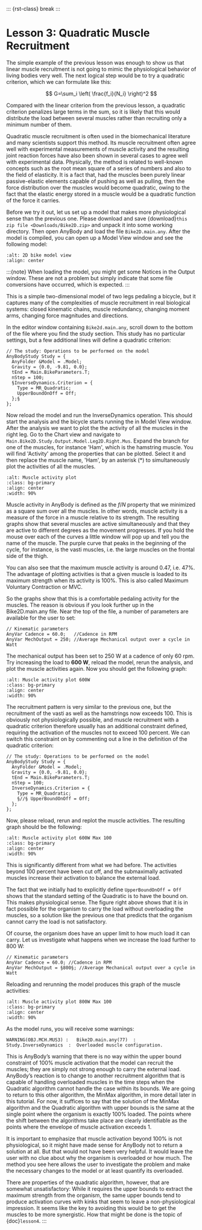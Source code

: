 ::: {rst-class} break
:::

# Lesson 3: Quadratic Muscle Recruitment

The simple example of the previous lesson was enough to show us that
linear muscle recruitment is not going to mimic the physiological
behavior of living bodies very well. The next logical step would be to
try a quadratic criterion, which we can formulate like this:

$$
G=\sum_i \left( \frac{f_i}{N_i} \right)^2
$$

Compared with the linear criterion from the previous lesson, a quadratic
criterion penalizes large terms in the sum, so it is likely that this
would distribute the load between several muscles rather than recruiting
only a minimum number of them.

Quadratic muscle recruitment is often used in the biomechanical
literature and many scientists support this method. Its muscle
recruitment often agree well with experimental measurements of muscle
activity and the resulting joint reaction forces have also been shown in
several cases to agree well with experimental data. Physically, the
method is related to well-known concepts such as the root mean square of
a series of numbers and also to the field of elasticity. It is a fact
that, had the muscles been purely linear passive-elastic elements
capable of pushing as well as pulling, then the force distribution over
the muscles would become quadratic, owing to the fact that the elastic
energy stored in a muscle would be a quadratic function of the force it
carries.

Before we try it out, let us set up a model that makes more
physiological sense than the previous one. Please download and save 
{download}`this zip file <Downloads/Bike2D.zip>` and unpack it into some working
directory. Then open AnyBody and load the file `Bike2D.main.any`. After
the model is compiled, you can open up a Model View
window and see the following model:

```{image} _static/lesson3/image2.png
:alt: 2D bike model view
:align: center
```

:::{note}
When loading the model, you might get some Notices in the Output window. 
These are not a problem but simply indicate that some file conversions have 
occurred, which is expected.
:::

This is a simple two-dimensional model of two legs pedaling a bicycle,
but it captures many of the complexities of muscle recruitment in real
biological systems: closed kinematic chains, muscle redundancy, changing
moment arms, changing force magnitudes and directions.

In the editor window containing `Bike2d.main.any`, scroll down to the
bottom of the file where you find the study section. This study has no
particular settings, but a few additional lines will define a quadratic
criterion:

```AnyScriptDoc
// The study: Operations to be performed on the model
AnyBodyStudy Study = {
  AnyFolder &Model = .Model;
  Gravity = {0.0, -9.81, 0.0};
  tEnd = Main.BikeParameters.T;
  nStep = 100;
  §InverseDynamics.Criterion = {
    Type = MR_Quadratic;
    UpperBoundOnOff = Off;
  };§
};
```

Now reload the model and run the InverseDynamics operation. This should start
the analysis and the bicycle starts running the in Model View window. After the
analysis we want to plot the the activity of all the muscles in the right leg.
Go to the Chart view and navigate to
`Main.Bike2D.Study.Output.Model.Leg2D.Right.Mus`. Expand the branch for one of
the muscles, for instance 'Ham', which is the hamstring muscle. You will find
'Activity' among the properties that can be plotted. Select it and then replace
the muscle name, 'Ham', by an asterisk (*) to simultaneously plot the activities
of all the muscles.

```{image} _static/lesson3/image3.png
:alt: Muscle activity plot
:class: bg-primary
:align: center
:width: 90%
```

Muscle activity in AnyBody is defined as the *f*/*N* property that we
minimized as a square sum over all the muscles. In other words, muscle
activity is a measure of the force in a muscle relative to its strength.
The resulting graphs show that several muscles are active simultaneously
and that they are active to different degrees as the movement
progresses. If you hold the mouse over each of the curves a little
window will pop up and tell you the name of the muscle. The purple curve
that peaks in the beginning of the cycle, for instance, is the vasti
muscles, i.e. the large muscles on the frontal side of the thigh.

You can also see that the maximum muscle activity is around 0.47, i.e.
47%. The advantage of plotting activities is that a given muscle
is loaded to its maximum strength when its activity is 100%. This
is also called Maximum Voluntary Contraction or MVC.

So the graphs show that this is a comfortable pedaling activity for the muscles.
The reason is obvious if you look further up in the Bike2D.main.any
file. Near the top of the file, a number of parameters are available for
the user to set:

```AnyScriptDoc
// Kinematic parameters
AnyVar Cadence = 60.0;   //Cadence in RPM 
AnyVar MechOutput = 250; //Average Mechanical output over a cycle in Watt
```

The mechanical output has been set to 250 W at a cadence of only 60 rpm.
Try increasing the load to **600 W**, reload the model, rerun the analysis,
and plot the muscle activities again. Now you should get the following
graph:

```{image} _static/lesson3/image4.png
:alt: Muscle activity plot 600W
:class: bg-primary
:align: center
:width: 90%
```

The recruitment pattern is very similar to the previous one, but the recruitment
of the vasti as well as the hamstrings now exceeds 100. This is obviously not
physiologically possible, and muscle recruitment with a quadratic criterion
therefore usually has an additional constraint defined, requiring the activation
of the muscles not to exceed 100 percent. We can switch this constraint on by
commenting out a line in the definition of the quadratic criterion:

```AnyScriptDoc
// The study: Operations to be performed on the model
AnyBodyStudy Study = {
  AnyFolder &Model = .Model;
  Gravity = {0.0, -9.81, 0.0};
  tEnd = Main.BikeParameters.T;
  nStep = 100;
  InverseDynamics.Criterion = {
    Type = MR_Quadratic;
    §//§ UpperBoundOnOff = Off;
  };
};
```

Now, please reload, rerun and replot the muscle activities. The resulting graph
should be the following:

```{image} _static/lesson3/image5.png
:alt: Muscle activity plot 600W Max 100
:class: bg-primary
:align: center
:width: 90%
```

This is significantly different from what we had before. The activities
beyond 100 percent have been cut off, and the submaximally activated
muscles increase their activation to balance the external load.

The fact that we initially had to explicitly define `UpperBoundOnOff = Off`
shows that the standard setting of the Quadratic is to have the bound on. This
makes physiological sense. The figure right above shows that it is in fact
possible for the organism to carry the load without overloading the muscles, so
a solution like the previous one that predicts that the organism cannot carry
the load is not satisfactory.

Of course, the organism does have an upper limit to how much load it can
carry. Let us investigate what happens when we increase the load further
to 800 W:

```AnyScriptDoc
// Kinematic parameters
AnyVar Cadence = 60.0; //Cadence in RPM
AnyVar MechOutput = §800§; //Average Mechanical output over a cycle in Watt
```

Reloading and rerunning the model produces this graph of the muscle activities:

```{image} _static/lesson3/image6.png
:alt: Muscle activity plot 800W Max 100
:class: bg-primary
:align: center
:width: 90%
```

As the model runs, you will receive some warnings: 

```none
WARNING(OBJ.MCH.MUS3) :   Bike2D.main.any(77)  :   Study.InverseDynamics  :  Overloaded muscle configuration.
```

This is AnyBody’s warning that there is no way within the upper bound constraint
of 100% muscle activation that the model can recruit the muscles; they are
simply not strong enough to carry the external load. AnyBody’s reaction is to
change to another recruitment algorithm that is capable of handling overloaded
muscles in the time steps when the Quadratic algorithm cannot handle the case
within its bounds. We are going to return to this other algorithm, the MinMax
algorithm, in more detail later in this tutorial. For now, it suffices to say
that the solution of the MinMax algorithm and the Quadratic algorithm with upper
bounds is the same at the single point where the organism is exactly 100%
loaded. The points where the shift between the algorithms take place are clearly
identifiable as the points where the envelope of muscle activation exceeds 1.

It is important to emphasize that muscle activation beyond 100% is not
physiological, so it might have made sense for AnyBody not to return a
solution at all. But that would not have been very helpful. It would
leave the user with no clue about why the organism is overloaded or how
much. The method you see here allows the user to investigate the problem
and make the necessary changes to the model or at least quantify its
overloaded.

There are properties of the quadratic algorithm, however, that are
somewhat unsatisfactory: While it requires the upper bounds to extract
the maximum strength from the organism, the same upper bounds tend to
produce activation curves with kinks that seem to leave a
non-physiological impression. It seems like the key to avoiding this
would be to get the muscles to be more synergistic. How that might be
done is the topic of {doc}`lesson4`.
:::
